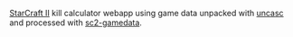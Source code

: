 [StarCraft II](https://en.wikipedia.org/wiki/StarCraft_II) kill
calculator webapp using game data unpacked with
[uncasc](https://github.com/mephi42/uncasc) and processed with
[sc2-gamedata](https://github.com/mephi42/sc2-gamedata).
